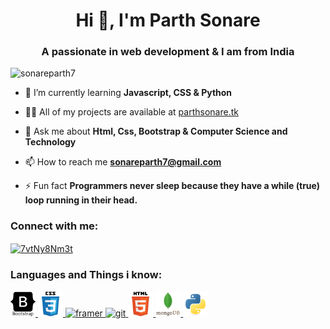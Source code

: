 <h1 align="center">Hi 👋, I'm Parth Sonare</h1>
<h3 align="center">A passionate in web development & I am from India</h3>
<img align="right" alt="" width="400" src="https://cdn.dribbble.com/users/116207">

<p align="left"> <img src="https://user-images.githubusercontent.com/10498744/210012254-234538ff-d198-48aa-8964-37e6fd45d227gif"alt="sonareparth7" /> </p>

- 🌱 I’m currently learning **Javascript, CSS & Python**

- 👨‍💻 All of my projects are available at [parthsonare.tk](parthsonare.tk)

- 💬 Ask me about **Html, Css, Bootstrap & Computer Science and Technology**

- 📫 How to reach me **sonareparth7@gmail.com**

- ⚡ Fun fact **Programmers never sleep because they have a while (true) loop running in their head.**

<h3 align="left">Connect with me:</h3>
<p align="left">
<a href="https://discord.gg/7vtNy8Nm3t" target="blank"><img align="center" src="https://raw.githubusercontent.com/rahuldkjain/github-profile-readme-generator/master/src/images/icons/Social/discord.svg" alt="7vtNy8Nm3t" height="30" width="40" /></a>
</p>

<h3 align="left">Languages and Things i know:</h3>
<p align="left"> <a href="https://getbootstrap.com" target="_blank" rel="noreferrer"> <img src="https://raw.githubusercontent.com/devicons/devicon/master/icons/bootstrap/bootstrap-plain-wordmark.svg" alt="bootstrap" width="40" height="40"/> </a> <a href="https://www.w3schools.com/css/" target="_blank" rel="noreferrer"> <img src="https://raw.githubusercontent.com/devicons/devicon/master/icons/css3/css3-original-wordmark.svg" alt="css3" width="40" height="40"/> </a> <a href="https://www.framer.com/" target="_blank" rel="noreferrer"> <img src="https://www.vectorlogo.zone/logos/framer/framer-icon.svg" alt="framer" width="40" height="40"/> </a> <a href="https://git-scm.com/" target="_blank" rel="noreferrer"> <img src="https://www.vectorlogo.zone/logos/git-scm/git-scm-icon.svg" alt="git" width="40" height="40"/> </a> <a href="https://www.w3.org/html/" target="_blank" rel="noreferrer"> <img src="https://raw.githubusercontent.com/devicons/devicon/master/icons/html5/html5-original-wordmark.svg" alt="html5" width="40" height="40"/> </a> <a href="https://www.mongodb.com/" target="_blank" rel="noreferrer"> <img src="https://raw.githubusercontent.com/devicons/devicon/master/icons/mongodb/mongodb-original-wordmark.svg" alt="mongodb" width="40" height="40"/> </a> <a href="https://www.python.org" target="_blank" rel="noreferrer"> <img src="https://raw.githubusercontent.com/devicons/devicon/master/icons/python/python-original.svg" alt="python" width="40" height="40"/> </a> </p>

